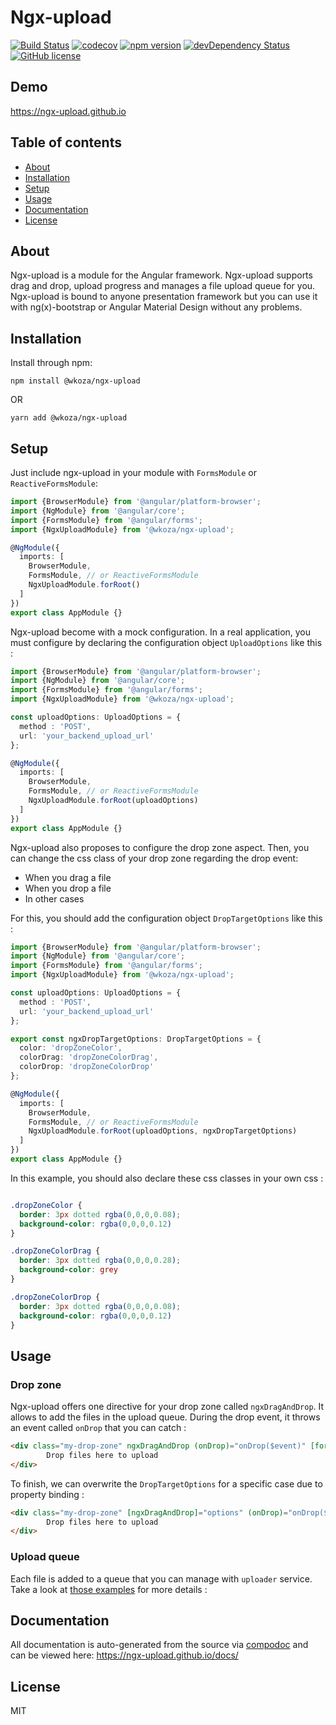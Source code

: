 # Ngx-upload
[![Build Status](https://travis-ci.org/wkoza/ngx-upload.svg)](https://travis-ci.org/wkoza/ngx-upload)
[![codecov](https://codecov.io/gh/wKoza/ngx-upload/branch/master/graph/badge.svg)](https://codecov.io/gh/wKoza/ngx-upload)
[![npm version](https://badge.fury.io/js/%40wkoza%2Fngx-upload.svg)](https://badge.fury.io/js/%40wkoza%2Fngx-upload)
[![devDependency Status](https://david-dm.org/wKoza/ngx-upload/dev-status.svg)](https://david-dm.org/wKoza/ngx-upload?type=dev)
[![GitHub license](https://img.shields.io/badge/license-MIT-blue.svg)](https://raw.githubusercontent.com/wKoza/ngx-upload/master/LICENSE)

## Demo
https://ngx-upload.github.io

## Table of contents

- [About](#about)
- [Installation](#installation)
- [Setup](#setup)
- [Usage](#usage)
- [Documentation](#documentation)
- [License](#license)

## About

Ngx-upload is a module for the Angular framework. Ngx-upload supports drag and drop, upload progress and manages a file upload queue for you.
Ngx-upload is bound to anyone presentation framework but you can use it with ng(x)-bootstrap or Angular Material Design without any problems.

## Installation

Install through npm:
```
npm install @wkoza/ngx-upload
```
OR
```
yarn add @wkoza/ngx-upload
```

## Setup

Just include ngx-upload in your module with `FormsModule` or `ReactiveFormsModule`:

```typescript
import {BrowserModule} from '@angular/platform-browser';
import {NgModule} from '@angular/core';
import {FormsModule} from '@angular/forms';
import {NgxUploadModule} from '@wkoza/ngx-upload';

@NgModule({
  imports: [
    BrowserModule,
    FormsModule, // or ReactiveFormsModule
    NgxUploadModule.forRoot()
  ]
})
export class AppModule {}
```

Ngx-upload become with a mock configuration. In a real application, you must configure by declaring the configuration object `UploadOptions` like this :

```typescript
import {BrowserModule} from '@angular/platform-browser';
import {NgModule} from '@angular/core';
import {FormsModule} from '@angular/forms';
import {NgxUploadModule} from '@wkoza/ngx-upload';

const uploadOptions: UploadOptions = {
  method : 'POST',
  url: 'your_backend_upload_url'
};

@NgModule({
  imports: [
    BrowserModule,
    FormsModule, // or ReactiveFormsModule
    NgxUploadModule.forRoot(uploadOptions)
  ]
})
export class AppModule {}
```

Ngx-upload also proposes to configure the drop zone aspect. Then, you can change the css class of your drop zone regarding the drop event:
 - When you drag a file
 - When you drop a file
 - In other cases

For this, you should add the configuration object `DropTargetOptions` like this :

```typescript
import {BrowserModule} from '@angular/platform-browser';
import {NgModule} from '@angular/core';
import {FormsModule} from '@angular/forms';
import {NgxUploadModule} from '@wkoza/ngx-upload';

const uploadOptions: UploadOptions = {
  method : 'POST',
  url: 'your_backend_upload_url'
};

export const ngxDropTargetOptions: DropTargetOptions = {
  color: 'dropZoneColor',
  colorDrag: 'dropZoneColorDrag',
  colorDrop: 'dropZoneColorDrop'
};

@NgModule({
  imports: [
    BrowserModule,
    FormsModule, // or ReactiveFormsModule
    NgxUploadModule.forRoot(uploadOptions, ngxDropTargetOptions)
  ]
})
export class AppModule {}
```

In this example, you should also declare these css classes in your own css :

```css

.dropZoneColor {
  border: 3px dotted rgba(0,0,0,0.08);
  background-color: rgba(0,0,0,0.12)
}

.dropZoneColorDrag {
  border: 3px dotted rgba(0,0,0,0.28);
  background-color: grey
}

.dropZoneColorDrop {
  border: 3px dotted rgba(0,0,0,0.08);
  background-color: rgba(0,0,0,0.12)
}
```

## Usage

### Drop zone

Ngx-upload offers one directive for your drop zone called `ngxDragAndDrop`. It allows to add the files in the upload queue. During the drop event, it throws an event called `onDrop` that you can catch :

```html
<div class="my-drop-zone" ngxDragAndDrop (onDrop)="onDrop($event)" [formBinded]="myForm">
        Drop files here to upload
</div>
```

To finish, we can overwrite the `DropTargetOptions` for a specific case due to property binding :

```html
<div class="my-drop-zone" [ngxDragAndDrop]="options" (onDrop)="onDrop($event)" [formBinded]="myForm">
        Drop files here to upload
</div>
```

### Upload queue

Each file is added to a queue that you can manage with `uploader` service. Take a look at [those examples](https://github.com/wKoza/ngx-upload/tree/master/demo/src/app) for more details :




## Documentation
All documentation is auto-generated from the source via [compodoc](https://compodoc.github.io/compodoc/) and can be viewed here:
https://ngx-upload.github.io/docs/

## License

MIT
